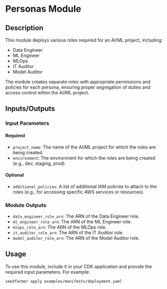 # Personas Module

## Description

This module deploys various roles required for an AI/ML project, including:

- Data Engineer
- ML Engineer
- MLOps
- IT Auditor
- Model Auditor

The module creates separate roles with appropriate permissions and policies for each persona, ensuring proper segregation of duties and access control within the AI/ML project.

## Inputs/Outputs

### Input Parameters

#### Required

- `project_name`: The name of the AI/ML project for which the roles are being created.
- `environment`: The environment for which the roles are being created (e.g., dev, staging, prod).

#### Optional

- `additional_policies`: A list of additional IAM policies to attach to the roles (e.g., for accessing specific AWS services or resources).

### Module Outputs

- `data_engineer_role_arn`: The ARN of the Data Engineer role.
- `ml_engineer_role_arn`: The ARN of the ML Engineer role.
- `mlops_role_arn`: The ARN of the MLOps role.
- `it_auditor_role_arn`: The ARN of the IT Auditor role.
- `model_auditor_role_arn`: The ARN of the Model Auditor role.

## Usage

To use this module, include it in your CDK application and provide the required input parameters. For example:

```
seedfarmer apply examples/manifests/deployment.yaml
```
